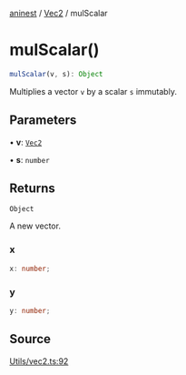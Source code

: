 [aninest](../../index.md) / [Vec2](../index.md) / mulScalar

# mulScalar()

```ts
mulScalar(v, s): Object
```

Multiplies a vector `v` by a scalar `s` immutably.

## Parameters

• **v**: [`Vec2`](../type-aliases/Vec2.md)

• **s**: `number`

## Returns

`Object`

A new vector.

### x

```ts
x: number;
```

### y

```ts
y: number;
```

## Source

[Utils/vec2.ts:92](https://github.com/plexigraph/aninest/blob/5437bdd/src/Utils/vec2.ts#L92)
